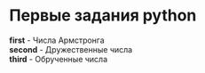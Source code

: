 <h1>Первые задания python</h1>
<b>first</b> - Числа Армстронга<br>
<b>second</b> - Дружественные числа<br>
<b>third</b> - Обрученные числа<br>